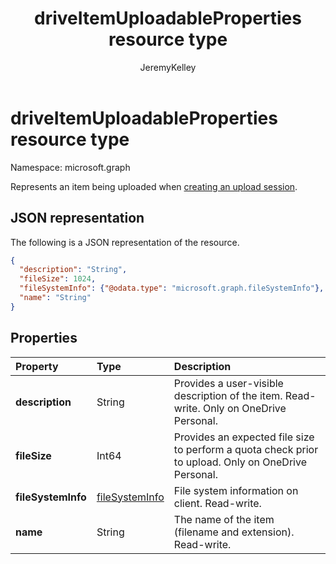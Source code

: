﻿---
title: "driveItemUploadableProperties resource type"
description: "The driveItemUploadableProperties resource represents an item being uploaded when creating an upload session."
localization_priority: Normal
author: "JeremyKelley"
ms.prod: "files"
doc_type: "resourcePageType"
---

# driveItemUploadableProperties resource type

Namespace: microsoft.graph

Represents an item being uploaded when [creating an upload session](../api/driveitem-createuploadsession.md).

## JSON representation

The following is a JSON representation of the resource.

<!-- {
  "blockType": "resource",
  "optionalProperties": [

  ],
  "@odata.type": "microsoft.graph.driveItemUploadableProperties",
  "baseType": null
}-->

```json
{
  "description": "String",
  "fileSize": 1024,
  "fileSystemInfo": {"@odata.type": "microsoft.graph.fileSystemInfo"},
  "name": "String"
}
```

## Properties

| Property           | Type                                | Description                                                                                         |
| :----------------- | :---------------------------------- | :-------------------------------------------------------------------------------------------------- |
| **description**    | String                              | Provides a user-visible description of the item. Read-write. Only on OneDrive Personal.             |
| **fileSize**       | Int64                               | Provides an expected file size to perform a quota check prior to upload. Only on OneDrive Personal. |
| **fileSystemInfo** | [fileSystemInfo](filesysteminfo.md) | File system information on client. Read-write.                                                      |
| **name**           | String                              | The name of the item (filename and extension). Read-write.                                          |

<!-- uuid: 16cd6b66-4b1a-43a1-adaf-3a886856ed98
2019-02-04 14:57:30 UTC -->

<!-- {
  "type": "#page.annotation",
  "description": "driveItemUploadableProperties resource",
  "keywords": "driveItemUploadableProperties,createUploadSession",
  "section": "documentation",
  "tocPath": ""
}-->

